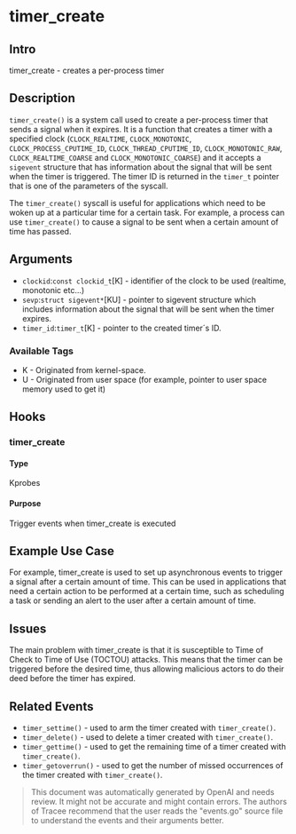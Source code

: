 
# timer_create

## Intro
 timer_create - creates a per-process timer 

## Description
`timer_create()` is a system call used to create a per-process timer that sends a signal when it expires. It is a function that creates a timer with a specified clock (`CLOCK_REALTIME`, `CLOCK_MONOTONIC`, `CLOCK_PROCESS_CPUTIME_ID`, `CLOCK_THREAD_CPUTIME_ID`, `CLOCK_MONOTONIC_RAW`, `CLOCK_REALTIME_COARSE` and `CLOCK_MONOTONIC_COARSE`) and it accepts a `sigevent` structure that has information about the signal that will be sent when the timer is triggered. The timer ID is returned in the `timer_t` pointer that is one of the parameters of the syscall.

The `timer_create()` syscall is useful for applications which need to be woken up at a particular time for a certain task. For example, a process can use `timer_create()` to cause a signal to be sent when a certain amount of time has passed.

## Arguments
* `clockid`:`const clockid_t`[K] - identifier of the clock to be used (realtime, monotonic etc...)
* `sevp`:`struct sigevent*`[KU] - pointer to sigevent structure which includes information about the signal that will be sent when the timer expires.
* `timer_id`:`timer_t`[K] - pointer to the created timer´s ID.

### Available Tags
* K - Originated from kernel-space.
* U - Originated from user space (for example, pointer to user space memory used to get it)

## Hooks
### timer_create
#### Type
Kprobes
#### Purpose
Trigger events when timer_create is executed

## Example Use Case
For example, timer_create is used to set up asynchronous events to trigger a signal after a certain amount of time. This can be used in applications that need a certain action to be performed at a certain time, such as scheduling a task or sending an alert to the user after a certain amount of time.

## Issues
The main problem with timer_create is that it is susceptible to Time of Check to Time of Use (TOCTOU) attacks. This means that the timer can be triggered before the desired time, thus allowing malicious actors to do their deed before the timer has expired.

## Related Events
* `timer_settime()` - used to arm the timer created with `timer_create()`.
* `timer_delete()` - used to delete a timer created with `timer_create()`.
* `timer_gettime()` - used to get the remaining time of a timer created with `timer_create()`.
* `timer_getoverrun()` - used to get the number of missed occurrences of the timer created with `timer_create()`.

> This document was automatically generated by OpenAI and needs review. It might
> not be accurate and might contain errors. The authors of Tracee recommend that
> the user reads the "events.go" source file to understand the events and their
> arguments better.
